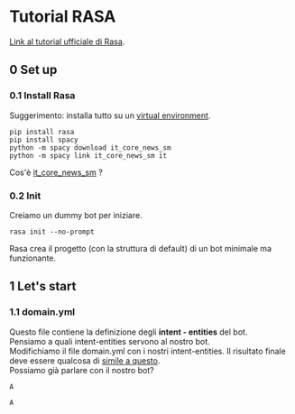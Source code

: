 # Tutorial RASA
[Link al tutorial ufficiale di Rasa](https://rasa.com/docs/rasa/user-guide/rasa-tutorial/).

## 0 Set up
### 0.1 Install Rasa
Suggerimento: installa tutto su un [virtual environment](https://www.anaconda.com/distribution/). 
```
pip install rasa
pip install spacy
python -m spacy download it_core_news_sm
python -m spacy link it_core_news_sm it
```
Cos'è [it_core_news_sm](https://spacy.io/models/it) ?
### 0.2 Init
Creiamo un dummy bot per iniziare.
```
rasa init --no-prompt
```
Rasa crea il progetto (con la struttura di default) di un bot minimale ma funzionante.
## 1 Let's start
### 1.1 domain.yml
Questo file contiene la definizione degli __intent - entities__ del bot.  
Pensiamo a quali intent-entities servono al nostro bot.  
Modifichiamo il file domain.yml con i nostri intent-entities. 
Il risultato finale deve essere qualcosa di [simile a questo]('fasi/1_domain.yml').   
Possiamo già parlare con il nostro bot?
```
A
```
```
A
```